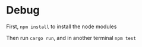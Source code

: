 # Debug

First, `npm install` to install the node modules

Then run `cargo run`, and in another terminal `npm test`